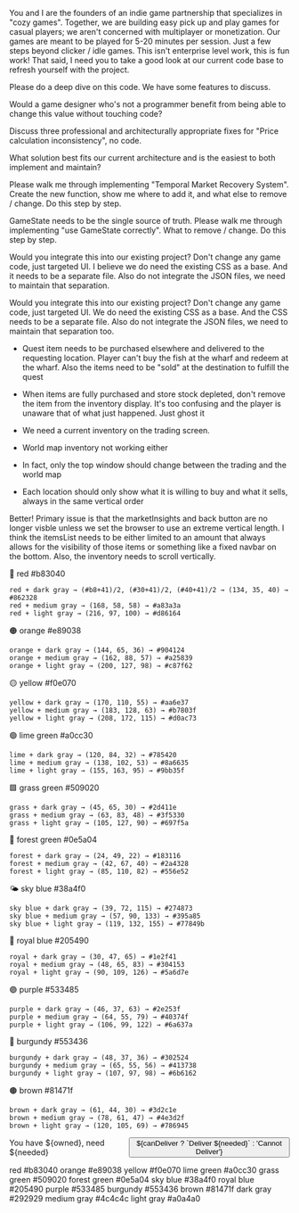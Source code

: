 You and I are the founders of an indie game partnership that specializes in "cozy games". Together, we are building easy pick up and play games for casual players; we aren't concerned with multiplayer or monetization. Our games are meant to be played for 5-20 minutes per session. Just a few steps beyond clicker / idle games. This isn't enterprise level work, this is fun work! That said, I need you to take a good look at our current code base to refresh yourself with the project.









Please do a deep dive on this code. We have some features to discuss.



 Would a game designer who's not a programmer benefit from being able to change this value without touching code?







Discuss three professional and architecturally appropriate fixes for "Price calculation inconsistency", no code.



What solution best fits our current architecture and is the easiest to both implement and maintain?



Please walk me through implementing "Temporal Market Recovery System". Create the new function, show me where to add it, and what else to remove / change. Do this step by step.

GameState needs to be the single source of truth. Please walk me through implementing "use GameState correctly". What to remove / change. Do this step by step.



Would you integrate this into our existing project? Don't change any game code, just targeted UI. I believe we do need the existing CSS as a base. And it needs to be a separate file. Also do not integrate the JSON files, we need to maintain that separation.


Would you integrate this into our existing project? Don't change any game code, just targeted UI. We do need the existing CSS as a base. And the CSS needs to be a separate file. Also do not integrate the JSON files, we need to maintain that separation too.



- Quest item needs to be purchased elsewhere and delivered to the requesting location. Player can't buy the fish at the wharf and redeem at the wharf. Also the items need to be "sold" at the destination to fulfill the quest
- When items are fully purchased and store stock depleted, don't remove the item from the inventory display. It's too confusing and the player is unaware that of what just happened. Just ghost it
- We need a current inventory on the trading screen.
- World map inventory not working either 



- In fact, only the top window should change between the trading and the world map
  


- Each location should only show what it is willing to buy and what it sells, always in the same vertical order





Better! Primary issue is that the marketInsights and back button are no longer visble unless we set the browser to use an extreme vertical length. I think the itemsList needs to be either limited to an amount that always allows for the visibility of those items or something like a fixed navbar on the bottom. Also, the inventory needs to scroll vertically.





















🔴 red #b83040 

    red + dark gray → (#b8+41)/2, (#30+41)/2, (#40+41)/2 → (134, 35, 40) → #862328
    red + medium gray → (168, 58, 58) → #a83a3a
    red + light gray → (216, 97, 100) → #d86164
     

🟠 orange #e89038 

    orange + dark gray → (144, 65, 36) → #904124
    orange + medium gray → (162, 88, 57) → #a25839
    orange + light gray → (200, 127, 98) → #c87f62
     

🟡 yellow #f0e070 

    yellow + dark gray → (170, 110, 55) → #aa6e37
    yellow + medium gray → (183, 128, 63) → #b7803f
    yellow + light gray → (208, 172, 115) → #d0ac73
     

🟢 lime green #a0cc30 

    lime + dark gray → (120, 84, 32) → #785420
    lime + medium gray → (138, 102, 53) → #8a6635
    lime + light gray → (155, 163, 95) → #9bb35f
     

🟩 grass green #509020 

    grass + dark gray → (45, 65, 30) → #2d411e
    grass + medium gray → (63, 83, 48) → #3f5330
    grass + light gray → (105, 127, 90) → #697f5a
     

🌲 forest green #0e5a04 

    forest + dark gray → (24, 49, 22) → #183116
    forest + medium gray → (42, 67, 40) → #2a4328
    forest + light gray → (85, 110, 82) → #556e52
     

🌤️ sky blue #38a4f0 

    sky blue + dark gray → (39, 72, 115) → #274873
    sky blue + medium gray → (57, 90, 133) → #395a85
    sky blue + light gray → (119, 132, 155) → #77849b
     

🔵 royal blue #205490 

    royal + dark gray → (30, 47, 65) → #1e2f41
    royal + medium gray → (48, 65, 83) → #304153
    royal + light gray → (90, 109, 126) → #5a6d7e
     

🟣 purple #533485 

    purple + dark gray → (46, 37, 63) → #2e253f
    purple + medium gray → (64, 55, 79) → #40374f
    purple + light gray → (106, 99, 122) → #6a637a
     

🍷 burgundy #553436 

    burgundy + dark gray → (48, 37, 36) → #302524
    burgundy + medium gray → (65, 55, 56) → #413738
    burgundy + light gray → (107, 97, 98) → #6b6162
     

🟤 brown #81471f 

    brown + dark gray → (61, 44, 30) → #3d2c1e
    brown + medium gray → (78, 61, 47) → #4e3d2f
    brown + light gray → (120, 105, 69) → #786945
     















<div style="display: flex; justify-content: space-between; align-items: center; margin-top: 8px;">
            <span>You have ${owned}, need ${needed}</span>
            <button class="btn btn-quest" onclick="deliverQuest()" ${canDeliver ? '' : 'disabled'}>
                ${canDeliver ? `Deliver ${needed}` : 'Cannot Deliver'}
            </button>
        </div>




red #b83040
orange #e89038
yellow #f0e070
lime green #a0cc30
grass green #509020
forest green #0e5a04
sky blue #38a4f0
royal blue #205490
purple #533485
burgundy #553436
brown #81471f
dark gray #292929
medium gray #4c4c4c
light gray #a0a4a0
